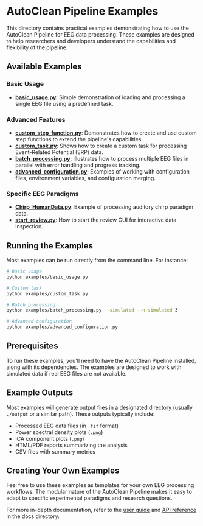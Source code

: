 # AutoClean Pipeline Examples

This directory contains practical examples demonstrating how to use the AutoClean Pipeline for EEG data processing. These examples are designed to help researchers and developers understand the capabilities and flexibility of the pipeline.

## Available Examples

### Basic Usage
- **[basic_usage.py](basic_usage.py)**: Simple demonstration of loading and processing a single EEG file using a predefined task.

### Advanced Features
- **[custom_step_function.py](custom_step_function.py)**: Demonstrates how to create and use custom step functions to extend the pipeline's capabilities.
- **[custom_task.py](custom_task.py)**: Shows how to create a custom task for processing Event-Related Potential (ERP) data.
- **[batch_processing.py](batch_processing.py)**: Illustrates how to process multiple EEG files in parallel with error handling and progress tracking.
- **[advanced_configuration.py](advanced_configuration.py)**: Examples of working with configuration files, environment variables, and configuration merging.

### Specific EEG Paradigms
- **[Chirp_HumanData.py](Chirp_HumanData.py)**: Example of processing auditory chirp paradigm data.
- **[start_review.py](start_review.py)**: How to start the review GUI for interactive data inspection.

## Running the Examples

Most examples can be run directly from the command line. For instance:

```bash
# Basic usage
python examples/basic_usage.py

# Custom task
python examples/custom_task.py

# Batch processing
python examples/batch_processing.py --simulated --n-simulated 3

# Advanced configuration
python examples/advanced_configuration.py
```

## Prerequisites

To run these examples, you'll need to have the AutoClean Pipeline installed, along with its dependencies. The examples are designed to work with simulated data if real EEG files are not available.

## Example Outputs

Most examples will generate output files in a designated directory (usually `./output` or a similar path). These outputs typically include:

- Processed EEG data files (in `.fif` format)
- Power spectral density plots (`.png`)
- ICA component plots (`.png`)
- HTML/PDF reports summarizing the analysis
- CSV files with summary metrics

## Creating Your Own Examples

Feel free to use these examples as templates for your own EEG processing workflows. The modular nature of the AutoClean Pipeline makes it easy to adapt to specific experimental paradigms and research questions.

For more in-depth documentation, refer to the [user guide](../docs/user-guide) and [API reference](../docs/api-reference) in the docs directory.

 